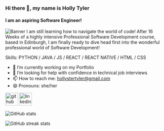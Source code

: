 ### Hi there 👋, my name is Holly Tyler
#### I am an aspiring Software Engineer!
![Banner](https://github.com/hollytyler/hollytyler/assets/136198980/8c25e5ba-3828-4b22-8bf8-341d69b64ceb)
I am still learning how to navigate the world of code! After 16 Weeks of a highly intensive Professional Software Development course, based in Edinburgh, I am finally ready to dive head first into the wonderful professional world of Software Development!

Skills: PYTHON / JAVA / JS / REACT / REACT NATIVE / HTML / CSS 

- 🔭 I’m currently working on my Portfolio 
- 🤔 I’m looking for help with confidence in technical job interviews 
- 📫 How to reach me: hollystertyler@gmail.com 
- 😄 Pronouns: she/her 


[<img src='https://cdn.jsdelivr.net/npm/simple-icons@3.0.1/icons/github.svg' alt='github' height='40'>](https://github.com/hollytyler)  [<img src='https://cdn.jsdelivr.net/npm/simple-icons@3.0.1/icons/linkedin.svg' alt='linkedin' height='40'>](https://www.linkedin.com/in/https://www.linkedin.com/in/holly-tyler-20489522b//)  

![GitHub stats](https://github-readme-stats.vercel.app/api?username=hollytyler&show_icons=true)  

![GitHub streak stats](https://streak-stats.demolab.com/?user=hollytyler)  


